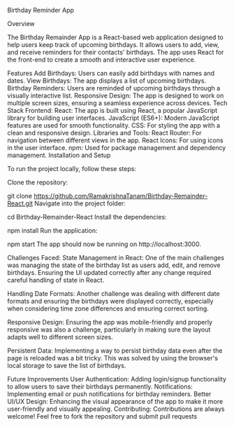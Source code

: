 
Birthday Reminder App

Overview

The Birthday Remainder App is a React-based web application designed to help users keep track of upcoming birthdays. It allows users to add, view, and receive reminders for their contacts' birthdays. The app uses React for the front-end to create a smooth and interactive user experience.

Features
Add Birthdays: Users can easily add birthdays with names and dates.
View Birthdays: The app displays a list of upcoming birthdays.
Birthday Reminders: Users are reminded of upcoming birthdays through a visually interactive list.
Responsive Design: The app is designed to work on multiple screen sizes, ensuring a seamless experience across devices.
Tech Stack
Frontend:
React: The app is built using React, a popular JavaScript library for building user interfaces.
JavaScript (ES6+): Modern JavaScript features are used for smooth functionality.
CSS: For styling the app with a clean and responsive design.
Libraries and Tools:
React Router: For navigation between different views in the app.
React Icons: For using icons in the user interface.
npm: Used for package management and dependency management.
Installation and Setup

To run the project locally, follow these steps:

Clone the repository:

git clone https://github.com/RamakrishnaTanam/Birthday-Remainder-React.git
Navigate into the project folder:

cd Birthday-Remainder-React
Install the dependencies:

npm install
Run the application:

npm start
The app should now be running on http://localhost:3000.

Challenges Faced:
State Management in React: One of the main challenges was managing the state of the birthday list as users add, edit, and remove birthdays. Ensuring the UI updated correctly after any change required careful handling of state in React.

Handling Date Formats: Another challenge was dealing with different date formats and ensuring the birthdays were displayed correctly, especially when considering time zone differences and ensuring correct sorting.

Responsive Design: Ensuring the app was mobile-friendly and properly responsive was also a challenge, particularly in making sure the layout adapts well to different screen sizes.

Persistent Data: Implementing a way to persist birthday data even after the page is reloaded was a bit tricky. This was solved by using the browser's local storage to save the list of birthdays.

Future Improvements
User Authentication: Adding login/signup functionality to allow users to save their birthdays permanently.
Notifications: Implementing email or push notifications for birthday reminders.
Better UI/UX Design: Enhancing the visual appearance of the app to make it more user-friendly and visually appealing.
Contributing:
Contributions are always welcome! Feel free to fork the repository and submit pull requests
